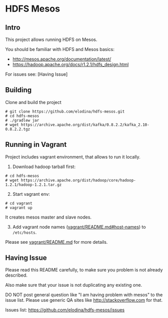 HDFS Mesos
==========

Intro
-----
This project allows running HDFS on Mesos.

You should be familiar with HDFS and Mesos basics:
- http://mesos.apache.org/documentation/latest/
- https://hadoop.apache.org/docs/r1.2.1/hdfs_design.html

For issues see: [Having Issue]

Building
--------
Clone and build the project
```
# git clone https://github.com/elodina/hdfs-mesos.git
# cd hdfs-mesos
# ./gradlew jar
# wget https://archive.apache.org/dist/kafka/0.8.2.2/kafka_2.10-0.8.2.2.tgz
```

Running in Vagrant
-------------------
Project includes vagrant environment, that allows to run it locally.

1. Download hadoop tarball first:
```
# cd hdfs-mesos
# wget https://archive.apache.org/dist/hadoop/core/hadoop-1.2.1/hadoop-1.2.1.tar.gz
```

2. Start vagrant env:
```
# cd vagrant
# vagrant up
```
It creates mesos master and slave nodes.

3. Add vagrant node names ([vagrant/README.md#host-names](vagrant/README.md#host-names)) to `/etc/hosts`.



Please see [vagrant/README.md](vagrant/README.md) for more details.

Having Issue
------------
Please read this README carefully, to make sure you problem is not already described.

Also make sure that your issue is not duplicating any existing one.

DO NOT post general question like "I am having problem with mesos"
to the issue list. Please use generic QA sites like http://stackoverflow.com
for that.

Issues list: https://github.com/elodina/hdfs-mesos/issues